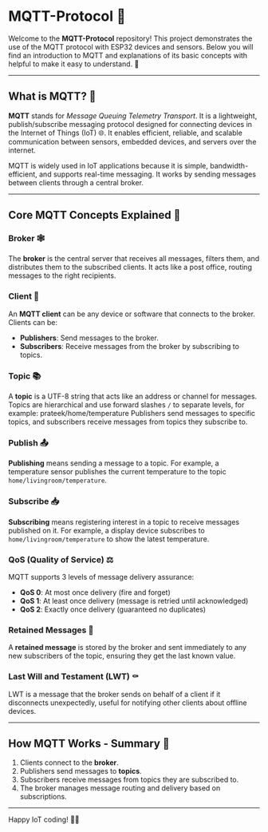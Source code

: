 # MQTT-Protocol 📡

Welcome to the **MQTT-Protocol** repository! This project demonstrates the use of the MQTT protocol with ESP32 devices and sensors. Below you will find an introduction to MQTT and explanations of its basic concepts with helpful to make it easy to understand. 🚀

---

## What is MQTT? 🤔

**MQTT** stands for *Message Queuing Telemetry Transport*. It is a lightweight, publish/subscribe messaging protocol designed for connecting devices in the Internet of Things (IoT) 🌐. It enables efficient, reliable, and scalable communication between sensors, embedded devices, and servers over the internet.

MQTT is widely used in IoT applications because it is simple, bandwidth-efficient, and supports real-time messaging. It works by sending messages between clients through a central broker.

---

## Core MQTT Concepts Explained 🔑

### Broker 🕸️
The **broker** is the central server that receives all messages, filters them, and distributes them to the subscribed clients. It acts like a post office, routing messages to the right recipients.

### Client 🤖
An **MQTT client** can be any device or software that connects to the broker. Clients can be:
- **Publishers**: Send messages to the broker.
- **Subscribers**: Receive messages from the broker by subscribing to topics.

### Topic 📚
A **topic** is a UTF-8 string that acts like an address or channel for messages. Topics are hierarchical and use forward slashes `/` to separate levels, for example:
prateek/home/temperature
Publishers send messages to specific topics, and subscribers receive messages from topics they subscribe to.

### Publish 📤
**Publishing** means sending a message to a topic. For example, a temperature sensor publishes the current temperature to the topic `home/livingroom/temperature`.

### Subscribe 📥
**Subscribing** means registering interest in a topic to receive messages published on it. For example, a display device subscribes to `home/livingroom/temperature` to show the latest temperature.

### QoS (Quality of Service) ⚖️
MQTT supports 3 levels of message delivery assurance:
- **QoS 0**: At most once delivery (fire and forget)
- **QoS 1**: At least once delivery (message is retried until acknowledged)
- **QoS 2**: Exactly once delivery (guaranteed no duplicates)

### Retained Messages 📌
A **retained message** is stored by the broker and sent immediately to any new subscribers of the topic, ensuring they get the last known value.

### Last Will and Testament (LWT) ⚰️
LWT is a message that the broker sends on behalf of a client if it disconnects unexpectedly, useful for notifying other clients about offline devices.

---

## How MQTT Works - Summary 🔄

1. Clients connect to the **broker**.
2. Publishers send messages to **topics**.
3. Subscribers receive messages from topics they are subscribed to.
4. The broker manages message routing and delivery based on subscriptions.

---

Happy IoT coding! 🤖✨
